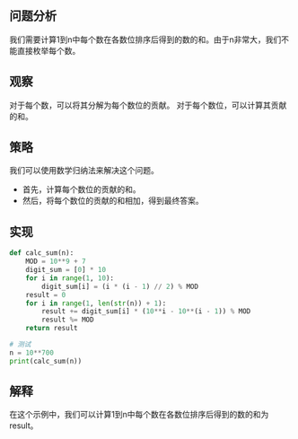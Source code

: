 ## 问题分析
我们需要计算1到n中每个数在各数位排序后得到的数的和。由于n非常大，我们不能直接枚举每个数。

## 观察
对于每个数，可以将其分解为每个数位的贡献。
对于每个数位，可以计算其贡献的和。

## 策略
我们可以使用数学归纳法来解决这个问题。
- 首先，计算每个数位的贡献的和。
- 然后，将每个数位的贡献的和相加，得到最终答案。

## 实现
```python
def calc_sum(n):
    MOD = 10**9 + 7
    digit_sum = [0] * 10
    for i in range(1, 10):
        digit_sum[i] = (i * (i - 1) // 2) % MOD
    result = 0
    for i in range(1, len(str(n)) + 1):
        result += digit_sum[i] * (10**i - 10**(i - 1)) % MOD
        result %= MOD
    return result

# 测试
n = 10**700
print(calc_sum(n))
```

## 解释
在这个示例中，我们可以计算1到n中每个数在各数位排序后得到的数的和为 result。